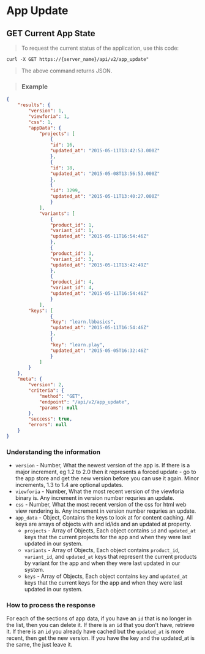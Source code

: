 # App Update

## GET Current App State

> To request the current status of the application, use this code:

```shell
curl -X GET https://{server_name}/api/v2/app_update"
```
> The above command returns JSON.

> ### Example

```json
{
	"results": {
		"version": 1,
		"viewforia": 1,
		"css": 1,
		"appData": {
			"projects": [
				{
				"id": 16,
				"updated_at": "2015-05-11T13:42:53.000Z"
				},
				{
				"id": 18,
				"updated_at": "2015-05-08T13:56:53.000Z"
				},
				{
				"id": 3299,
				"updated_at": "2015-05-11T13:40:27.000Z"
				}
			],
			"variants": [
				{
				"product_id": 1,
				"variant_id": 1,
				"updated_at": "2015-05-11T16:54:46Z"
				},
				{
				"product_id": 3,
				"variant_id": 3,
				"updated_at": "2015-05-11T13:42:49Z"
				},
				{
				"product_id": 4,
				"variant_id": 4,
				"updated_at": "2015-05-11T16:54:46Z"
				}
			],
		"keys": [
				{
				"key": "learn.lbbasics",
				"updated_at": "2015-05-11T16:54:46Z"
				},
				{
				"key": "learn.play",
				"updated_at": "2015-05-05T16:32:46Z"
				}
			]
		}
	},
	"meta": {
		"version": 2,
		"criteria": {
			"method": "GET",
			"endpoint": "/api/v2/app_update",
			"params": null
		},
		"success": true,
		"errors": null
	}
}
```


### Understanding the information

* `version` - Number, What the newest version of the app is. If there is a major increment, eg 1.2 to 2.0 then it represents a forced update - go to the app store and get the new version before you can use it again. Minor increments, 1.3 to 1.4 are optional updates.
* `viewforia` - Number, What the most recent version of the viewforia binary is. Any increment in version number requries an update.
* `css` - Number, What the most recent version of the css for html web view rendering is. Any increment in version number requries an update.
* `app_data` - Object, Contains the keys to look at for content caching. All keys are arrays of objects with and id/ids and an updated at property.
	* `projects` - Array of Objects, Each object contains `id` and `updated_at` keys that the current projects for the app and when they were last updated in our system.
	* `variants` - Array of Objects, Each object contains `product_id`, `variant_id`, and `updated_at` keys that represent the current products by variant for the app and when they were last updated in our system.
	* `keys` - Array of Objects, Each object contains `key` and `updated_at` keys that the current keys for the app and when they were last updated in our system.

### How to process the response

For each of the sections of app data, if you have an `id` that is no longer in the list, then you can delete it. If there is an `id` that you don't have, retrieve it. If there is an `id` you already have cached but the `updated_at` is more recent, then get the new version. If you have the key and the updated_at is the same, the just leave it.

